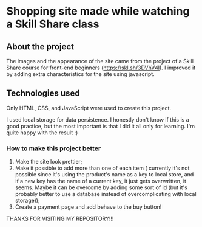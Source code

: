 # Shopping site made while watching a Skill Share class

## About the project

The images and the appearance of the site came from the project of a Skill Share course for front-end beginners (https://skl.sh/3DVhV4I). I improved it by adding extra characteristics for the site using javascript.

## Technologies used

Only HTML, CSS, and JavaScript were used to create this project.

I used local storage for data persistence. I honestly don't know if this is a good practice, but the most important is that I did it all only for learning. I'm quite happy with the result :)

### How to make this project better

1. Make the site look prettier;
2. Make it possible to add more than one of each item ( currently it's not possible since it's using the product's name as a key to local store, and if a new key has the name of a current key, it just gets overwritten, it seems. Maybe it can be overcome by adding some sort of id (but it's probably better to use a database instead of overcomplicating with local storage));
3. Create a payment page and add behave to the buy button!

THANKS FOR VISITING MY REPOSITORY!!!
